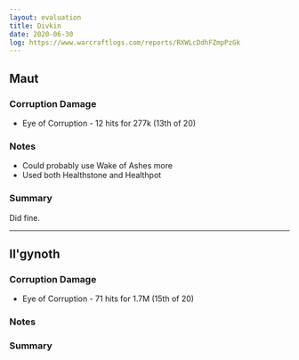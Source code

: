 ```yaml
---
layout: evaluation
title: Divkin
date: 2020-06-30
log: https://www.warcraftlogs.com/reports/RXWLcDdhFZmpPzGk
---
```


## Maut

### Corruption Damage

* Eye of Corruption - 12 hits for 277k (13th of 20)

### Notes

* Could probably use Wake of Ashes more
* Used both Healthstone and Healthpot

### Summary

Did fine.

---

## Il'gynoth

### Corruption Damage

* Eye of Corruption - 71 hits for 1.7M (15th of 20)

### Notes


### Summary